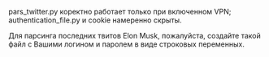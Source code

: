 pars_twitter.py коректно работает только при включенном VPN;
authentication_file.py и cookie намеренно скрыты.

Для парсинга последних твитов Elon Musk, пожалуйста, создайте такой файл с Вашими логином и паролем в виде строковых переменных.
